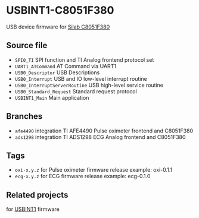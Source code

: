# USBINT1-C8051F380
USB device firmware for [Silab C8051F380](http://www.silabs.com/products/mcu/8-bit/c8051f38x/pages/c8051f38x.aspx)

## Source file
* `SPI0_TI` SPI function and TI Analog frontend protocol set
* `UART1_ATCommand` AT Command via UART1
* `USB0_Descriptor` USB Descriptions
* `USB0_Interrupt` USB and IO low-level interrupt routine
* `USB0_InterruptServerRoutine` USB high-level service routine
* `USB0_Standard_Request` Standard request protocol
* `USBINT1_Main` Main application

## Branches
* `afe4490` integration TI AFE4490 Pulse oximeter frontend and C8051F380
* `ads1298` integration TI ADS1298 ECG Analog frontend and C8051F380

## Tags
* `oxi-x.y.z` for Pulse oximeter firmware release
   example: oxi-0.1.1
* `ecg-x.y.z` for ECG firmware release
   example: ecg-0.1.0

## Related projects
 for [USBINT1](https://github.com/nodtem66/USBINT1) firmware
